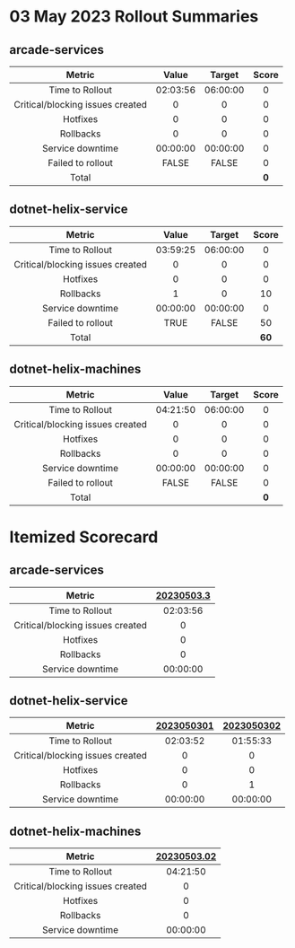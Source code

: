 # 03 May 2023 Rollout Summaries

## arcade-services

|              Metric              |   Value  |  Target  |   Score   |
|:--------------------------------:|:--------:|:--------:|:---------:|
| Time to Rollout                  | 02:03:56 | 06:00:00 |     0     |
| Critical/blocking issues created |     0    |    0     |     0     |
| Hotfixes                         |     0    |    0     |     0     |
| Rollbacks                        |     0    |    0     |     0     |
| Service downtime                 | 00:00:00 | 00:00:00 |     0     |
| Failed to rollout                |   FALSE  |   FALSE  |     0     |
| Total                            |          |          |   **0**   |


## dotnet-helix-service

|              Metric              |   Value  |  Target  |   Score   |
|:--------------------------------:|:--------:|:--------:|:---------:|
| Time to Rollout                  | 03:59:25 | 06:00:00 |     0     |
| Critical/blocking issues created |     0    |    0     |     0     |
| Hotfixes                         |     0    |    0     |     0     |
| Rollbacks                        |     1    |    0     |     10     |
| Service downtime                 | 00:00:00 | 00:00:00 |     0     |
| Failed to rollout                |   TRUE  |   FALSE  |     50     |
| Total                            |          |          |   **60**   |


## dotnet-helix-machines

|              Metric              |   Value  |  Target  |   Score   |
|:--------------------------------:|:--------:|:--------:|:---------:|
| Time to Rollout                  | 04:21:50 | 06:00:00 |     0     |
| Critical/blocking issues created |     0    |    0     |     0     |
| Hotfixes                         |     0    |    0     |     0     |
| Rollbacks                        |     0    |    0     |     0     |
| Service downtime                 | 00:00:00 | 00:00:00 |     0     |
| Failed to rollout                |   FALSE  |   FALSE  |     0     |
| Total                            |          |          |   **0**   |


# Itemized Scorecard

## arcade-services

| Metric | [20230503.3](https://dev.azure.com/dnceng/7ea9116e-9fac-403d-b258-b31fcf1bb293/_build/results?buildId=2172754) |
|:-----:|:-----:|
| Time to Rollout | 02:03:56 |
| Critical/blocking issues created | 0 |
| Hotfixes | 0 |
| Rollbacks | 0 |
| Service downtime | 00:00:00 |


## dotnet-helix-service

| Metric | [2023050301](https://dev.azure.com/dnceng/7ea9116e-9fac-403d-b258-b31fcf1bb293/_build/results?buildId=2172779) | [2023050302](https://dev.azure.com/dnceng/7ea9116e-9fac-403d-b258-b31fcf1bb293/_build/results?buildId=2173059) |
|:-----:|:-----:|:-----:|
| Time to Rollout | 02:03:52 | 01:55:33 |
| Critical/blocking issues created | 0 | 0 |
| Hotfixes | 0 | 0 |
| Rollbacks | 0 | 1 |
| Service downtime | 00:00:00 | 00:00:00 |


## dotnet-helix-machines

| Metric | [20230503.02](https://dev.azure.com/dnceng/7ea9116e-9fac-403d-b258-b31fcf1bb293/_build/results?buildId=2172777) |
|:-----:|:-----:|
| Time to Rollout | 04:21:50 |
| Critical/blocking issues created | 0 |
| Hotfixes | 0 |
| Rollbacks | 0 |
| Service downtime | 00:00:00 |


